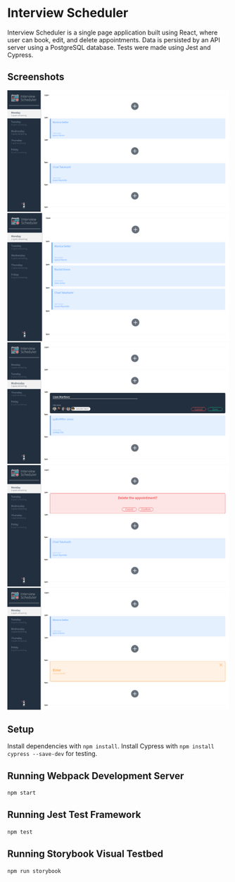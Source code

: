 # Interview Scheduler

Interview Scheduler is a single page application built using React, where user can book, edit, and delete appointments. Data is persisted by an API server using a PostgreSQL database. Tests were made using Jest and Cypress.

## Screenshots 

!['Homepage'](https://github.com/jangjinny/scheduler/blob/master/public/images/homepage.png?raw=true)
!['Add new appointments'](https://github.com/jangjinny/scheduler/blob/master/public/images/newApp.png?raw=true)
!['Edit existing appointments'](https://github.com/jangjinny/scheduler/blob/master/public/images/editBox.png?raw=true)
!['Confirm before deleting appointments'](https://github.com/jangjinny/scheduler/blob/master/public/images/deleteConfirm.png?raw=true)
!['Error message if appointment cannot be deleted'](https://github.com/jangjinny/scheduler/blob/master/public/images/ErrorDelete.png?raw=true)

## Setup

Install dependencies with `npm install`.
Install Cypress with `npm install cypress --save-dev` for testing.

## Running Webpack Development Server

```sh
npm start
```

## Running Jest Test Framework

```sh
npm test
```

## Running Storybook Visual Testbed

```sh
npm run storybook
```
